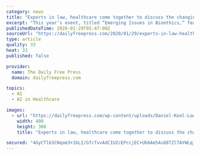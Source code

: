 ```yaml
---
category: news
title: "Experts in law, healthcare come together to discuss the changing field of bioethics"
excerpt: "This year’s event, titled “Emerging Issues in Bioethics,” featured experts in law and healthcare from across the country who discussed a range of topics relevant to today’s advancements in medicine, such as gene editing and artificial intelligence. Sandra Soo-Jin Lee, keynote speaker and chief of the division of ethics at Columbia ..."
publishedDateTime: 2020-01-29T05:47:00Z
sourceUrl: "https://dailyfreepress.com/2020/01/29/experts-in-law-healthcare-come-together-to-discuss-the-changing-field-of-bioethics/"
type: article
quality: 33
heat: 33
published: false

provider:
  name: The Daily Free Press
  domain: dailyfreepress.com

topics:
  - AI
  - AI in Healthcare

images:
  - url: "https://dailyfreepress.com/wp-content/uploads/Daniel-Kool-Law-Talk-Digi-400x300.jpg"
    width: 400
    height: 300
    title: "Experts in law, healthcare come together to discuss the changing field of bioethics"

secured: "4GyCTlkSCNqam3+1bLI/GfcTvvAdCIUZcEPccjEC+Ub6Am54u88TZlTAYWLqjcXfy2CaoZRiNsV8YTokpuge3qIMyIIPR9RnrrffrqIWyq9Tgi4jD0PQ55/8ffWyQYOhH6F/2FkKk9ICoOH7dXEteldNGqUyljsJLzUJAh2BYSUdpKSp9GjyO2oWidGRTflAoMqzHjwcsgy2C3LwtjMqZBlPzOaTBXy46RGUXOz2sgrQVSGduqD3Ejh6iUwKGwB0or9YcRIzJPSw5ZRPioHaQhtnvvNncgff3Flsu2D5e1yp2nlfvO8wpMUExIIyIAG1;/wBt4AwqlIKQubT/7rADAA=="
---
```


